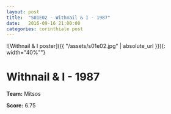 ```yaml
---
layout: post
title:  "S01E02 - Withnail & I - 1987"
date:   2016-09-16 21:00:00
categories: corinthiale post
---
```


![Withnail & I poster]({{ "/assets/s01e02.jpg" | absolute_url }}){: width="40%""}

# **Withnail & I** - 1987

**Team:** Mitsos

**Score:** 6.75

